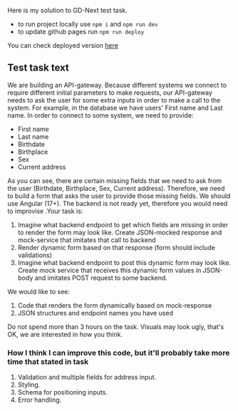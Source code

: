 Here is my solution to GD-Next test task.
- to run project locally use `npm i` and `npm run dev`
- to update github pages run `npm run deploy`

You can check deployed version [here](https://krajnova.github.io/gd-next-test-task/)

## Test task text
We are building an API-gateway. Because different systems we connect to require different initial parameters to make requests, our API-gateway needs to ask the user for some extra inputs in order to make a call to the system. For example, in the database we have users' First name and Last name.
In order to connect to some system, we need to provide:
- First name
- Last name
- Birthdate
- Birthplace
- Sex
- Current address 

As you can see, there are certain missing fields that we need to ask from the user (Birthdate, Birthplace, Sex, Current address).
Therefore, we need to build a form that asks the user to provide those missing fields. We should use Angular (17+).
The backend is not ready yet, therefore you would need to improvise .Your task is:
1. Imagine what backend endpoint to get which fields are missing in order to render the form may look like. Create JSON-mocked response and mock-service that imitates that call to backend
2. Render dynamic form based on that response (form should include validations)
3. Imagine what backend endpoint to post this dynamic form may look like. Create mock service that receives this dynamic form values in JSON-body and imitates POST request to some backend.

We would like to see:
1. Code that renders the form dynamically based on mock-response
2. JSON structures and endpoint names you have used

Do not spend more than 3 hours on the task. 
Visuals may look ugly, that's OK, we are interested in how you think.

### How I think I can improve this code, but it'll probably take more time that stated in task 
1. Validation and multiple fields for address input.
2. Styling.
3. Schema for positioning inputs.
4. Error handling.
